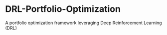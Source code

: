 # DRL-Portfolio-Optimization
A portfolio optimization framework leveraging Deep Reinforcement Learning (DRL)
